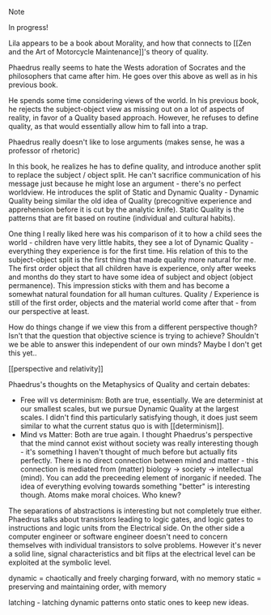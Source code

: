 > [!note] 
 > In progress!
 
 Lila appears to be a book about Morality, and how that connects to [[Zen and the Art of Motorcycle Maintenance]]'s theory of quality. 

Phaedrus really seems to hate the Wests adoration of Socrates and the philosophers that came after him. He goes over this above as well as in his previous book. 

He spends some time considering views of the world. In his previous book, he rejects the subject-object view as missing out on a lot of aspects of reality, in favor of a Quality based approach. However, he refuses to define quality, as that would essentially allow him to fall into a trap.

Phaedrus really doesn't like to lose arguments (makes sense, he was a professor of rhetoric)

In this book, he realizes he has to define quality, and introduce another split to replace the subject / object split. He can't sacrifice communication of his message just because he might lose an argument - there's no perfect worldview. He introduces the split of Static and Dynamic Quality - Dynamic Quality being similar the old idea of Quality (precognitive experience and apprehension before it is cut by the analytic knife). Static Quality is the patterns that are fit based on routine (individual and cultural habits).

One thing I really liked here was his comparison of it to how a child sees the world - children have very little habits, they see a lot of Dynamic Quality - everything they experience is for the first time. His relation of this to the subject-object split is the first thing that made quality more natural for me. The first order object that all children have is experience, only after weeks and months do they start to have some idea of subject and object (object permanence). This impression sticks with them and has become a somewhat natural foundation for all human cultures. Quality / Experience is still of the first order, objects and the material world come after that - from our perspective at least.

How do things change if we view this from a different perspective though? Isn't that the question that objective science is trying to achieve? Shouldn't we be able to answer this independent of our own minds? Maybe I don't get this yet..

[[perspective and relativity]]

Phaedrus's thoughts on the Metaphysics of Quality and certain debates:
- Free will vs determinism: Both are true, essentially. We are determinist at our smallest scales, but we pursue Dynamic Quality at the largest scales. I didn't find this particularly satisfying though, it does just seem similar to what the current status quo is with [[determinism]].
- Mind vs Matter: Both are true again. I thought Phaedrus's perspective that the mind cannot exist without society was really interesting though - it's something I haven't thought of much before but actually fits perfectly. There is no direct connection between mind and matter - this connection is mediated from (matter) biology -> society -> intellectual (mind). You can add the preceeding element of inorganic if needed.
The idea of everything evolving towards something "better" is interesting though. Atoms make moral choices. Who knew?

The separations of abstractions is interesting but not completely true either. Phaedrus talks about transistors leading to logic gates, and logic gates to instructions and logic units from the Electrical side. On the other side a computer engineer or software engineer doesn't need to concern themselves with individual transistors to solve problems. However it's never a solid line, signal characteristics and bit flips at the electrical level can be exploited at the symbolic level.

dynamic = chaotically and freely charging forward, with no memory
static = preserving and maintaining order, with memory

latching - latching dynamic patterns onto static ones to keep new ideas.